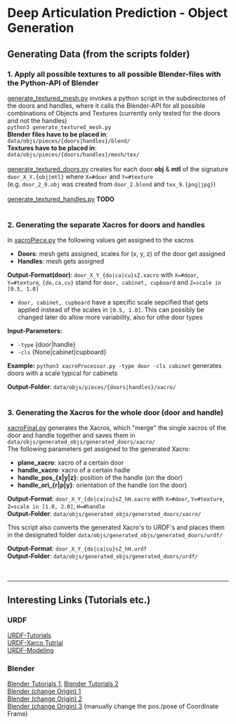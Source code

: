 # Deep Articulation Prediction - Object Generation


## Generating Data (from the scripts folder)

### 1. Apply all possible textures to all possible Blender-files with the Python-API of Blender
[generate_textured_mesh.py](scripts/generate_textured_mesh.py) invokes a python script in the subdirectories of the doors and handles, where it calls the Blender-API for all possible combinations of Objects and Textures (currently only tested for the doors and not the handles)<br>
`python3 generate_textured_mesh.py`<br>
**Blender files have to be placed in**: `data/objs/pieces/{doors|handles}/blend/`<br>
**Textures have to be placed in**: `data/objs/pieces/{doors/handles}/mesh/tex/`<br><br>
[generate_textured_doors.py](data/objs/pieces/doors/generate_textured_doors.py) creates for each door **obj** & **mtl** of the signature `door_X_Y.{obj|mtl}` where `X=#door` and `Y=#texture`<br>(e.g. `door_2_9.obj` was created from `door_2.blend` and `tex_9.{png|jpg}`)<br><br>
[generate_textured_handles.py](data/objs/pieces/handles/generate_textured_handles.py) **TODO**<br><br>


### 2. Generating the separate Xacros for doors and handles
In [xacroPiece.py](scripts/xacroPiece.py) the following values get assigned to the xacros
- **Doors**: mesh gets assigned, scales for (x, y, z) of the door get assigned
- **Handles**: mesh gets assigned

**Output-Format(door)**: `door_X_Y_{do|ca|cu}sZ.xacro` with `X=#door`, `Y=#texture`, `{do,ca,cu}` stand for `door, cabinet, cupboard` and `Z=scale in [0.5, 1.0]`<br>
- `door, cabinet, cupboard` have a specific scale sepcified that gets applied instead of the scales in `[0.5, 1.0]`. This can possibly be changed later do allow more variability, also for othe door types<br>

**Input-Parameters:**
- `-type` {door|handle}
- `-cls`  {None|cabinet|cupboard}

**Example:** `python3 xacroProcessor.py -type door -cls cabinet` generates doors with a scale typical for cabinets

**Output-Folder**: `data/objs/pieces/{doors|handles}/xacro/`<br><br>

### 3. Generating the Xacros for the whole door (door and handle)
[xacroFinal.py](scripts/xacroFinal.py) generates the Xacros, which "merge" the single xacros of the door and handle together and saves them in `data/objs/generated_objs/generated_doors/xacro/`<br>
The following parameters get assigned to the generated Xacro:<br>
- **plane_xacro**: xacro of a certain door 
- **handle_xacro**: xacro of a certain hadle
- **handle_pos_{x|y|z}**: position of the handle (on the door)
- **handle_ori_{r|p|y}**: orientation of the handle (on the door)

**Output-Format**: `door_X_Y_{do|ca|cu}sZ_hH.xacro` with `X=#door`, `Y=#texture`, `Z=scale in [1.0, 2.0]`, `H=#handle`<br>
**Output-Folder**: `data/objs/generated_objs/generated_doors/xacro/`

This script also converts the generated Xacro's to URDF's and places them in the designated folder `data/objs/generated_objs/generated_doors/urdf/`

**Output-Format**: `door_X_Y_{do|ca|cu}sZ_hH.urdf`<br>
**Output-Folder**: `data/objs/generated_objs/generated_doors/urdf/`<br><br><br>


--------------------------------------






## Interesting Links (Tutorials etc.)

### URDF
[URDF-Tutorials](http://wiki.ros.org/urdf/Tutorials)<br>
[URDF-Xarco Tutrial](https://www.youtube.com/playlist?list=PLK0b4e05LnzYpDnNeWJcQLju7JfJFX-lk)<br>
[URDF-Modeling](https://www.youtube.com/watch?v=UUwHK5ONTAQ)

### Blender
[Blender Tutorials 1](https://www.youtube.com/watch?v=bpvh-9H8S1g), [Blender Tutorials 2](https://www.youtube.com/watch?v=v6uBU5fgczE)<br>
[Blender (change Origin) 1](https://www.youtube.com/watch?v=_ojeeuNtJM8)<br>
[Blender (change Origin) 2](https://daler.github.io/blender-for-3d-printing/mesh_modeling/object-origin.html)<br>
[Blender (change Origin) 3](https://www.youtube.com/watch?v=-CiWNcPB1CY) (manually change the pos./pose of Coordinate Frame)
